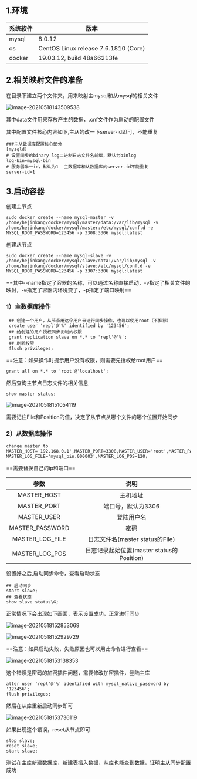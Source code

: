 ## 1.环境

| 系统软件 | 版本                                 |
| -------- | ------------------------------------ |
| mysql    | 8.0.12                               |
| os       | CentOS Linux release 7.6.1810 (Core) |
| docker   | 19.03.12, build 48a66213fe           |



## 2.相关映射文件的准备

在目录下建立两个文件夹，用来映射主mysql和从mysql的相关文件

![image-20210518143509538](mysql主从备份.assets/image-20210518143509538.png)

其中data文件用来存放产生的数据，.cnf文件作为启动的配置文件

其中配置文件核心内容如下,主从的改一下server-id即可，不能重复

```shell
###主从数据库配置核心部分
[mysqld]
# 设置同步的binary log二进制日志文件名前缀，默认为binlog
log-bin=mysql-bin
# 服务器唯一id，默认为1  主数据库和从数据库的server-id不能重复
server-id=1    
```



##  3.启动容器

创建主节点

```shell
sudo docker create --name mysql-master -v /home/hejinkang/docker/mysql/master/data:/var/lib/mysql -v /home/hejinkang/docker/mysql/master:/etc/mysql/conf.d -e MYSQL_ROOT_PASSWORD=123456 -p 3308:3306 mysql:latest
```

创建从节点

```shell
sudo docker create --name mysql-slave -v /home/hejinkang/docker/mysql/slave/data:/var/lib/mysql -v /home/hejinkang/docker/mysql/slave:/etc/mysql/conf.d -e MYSQL_ROOT_PASSWORD=123456 -p 3307:3306 mysql:latest
```

==其中--name指定了容器的名称，可以通过名称直接启动，-v指定了相关文件的映射，-e指定了容器内环境变了，-p指定了端口映射==

### 1）主数据库操作

```mysql
 ## 创建一个用户，从节点用这个用户来进行同步操作，也可以使用root（不推荐）
 create user 'repl'@'%' identified by '123456';
 ## 给创建的用户授权同步复制的权限
 grant replication slave on *.* to 'repl'@'%';
 ## 刷新权限
 flush privileges;
```

==注意：如果操作时提示用户没有权限，则需要先授权给root用户==

```mysql
grant all on *.* to 'root'@'localhost';
```

然后查询主节点日志文件的相关信息

```mysql
show master status;
```

![image-20210518151054119](mysql主从备份.assets/image-20210518151054119.png)

需要记住File和Position的值，决定了从节点从哪个文件的哪个位置开始同步

### 2）从数据库操作

```mysql
change master to MASTER_HOST='192.168.0.1',MASTER_PORT=3308,MASTER_USER='root',MASTER_PASSWORD='123456',
MASTER_LOG_FILE='mysql_bin.000003',MASTER_LOG_POS=120;
```

==需要替换自己的ip和端口==

|      参数       |                   说明                    |
| :-------------: | :---------------------------------------: |
|   MASTER_HOST   |                 主机地址                  |
|   MASTER_PORT   |            端口号，默认为3306             |
|   MASTER_USER   |                登陆用户名                 |
| MASTER_PASSWORD |                   密码                    |
| MASTER_LOG_FILE |      日志文件名(master status的File)      |
| MASTER_LOG_POS  | 日志记录起始位置(master status的Position) |

设置好之后,启动同步命令，查看启动状态

```mysql
## 启动同步
start slave;
## 查看状态
show slave status\G;
```

正常情况下会出现如下画面，表示设置成功，正常进行同步

![image-20210518152853069](mysql主从备份.assets/image-20210518152853069.png)

![image-20210518152929729](mysql主从备份.assets/image-20210518152929729.png)

==注意：如果启动失败，失败原因也可以用此命令进行查看==

![image-20210518153138353](mysql主从备份.assets/image-20210518153138353.png)

这个错误是密码的加密插件问题，需要修改加密插件，登陆主库

```mysql
alter user 'repl'@'%' identified with mysql_native_password by '123456';
flush privileges;
```

然后在从库重新启动同步即可

![image-20210518153736119](mysql主从备份.assets/image-20210518153736119.png)

如果出现这个错误，reset从节点即可

```mysql
stop slave;
reset slave;
start slave;
```

测试在主库新建数据库，新建表插入数据，从库也能查到数据，证明主从同步配置成功